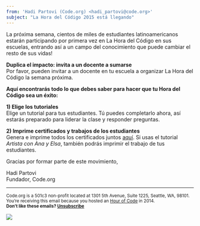 ```yaml
---
from: 'Hadi Partovi (Code.org) <hadi_partovi@code.org>'
subject: "La Hora del Código 2015 está llegando"
---
```


La próxima semana, cientos de miles de estudiantes latinoamericanos estarán participando por primera vez en La Hora del Código en sus escuelas, entrando así a un campo del conocimiento que puede cambiar el resto de sus vidas!

**Duplica el impacto: invita a un docente a sumarse** <br/>
Por favor, pueden invitar a un docente en tu escuela a organizar La Hora del Código la semana próxima.


**Aquí encontrarás todo lo que debes saber para hacer que tu Hora del Código sea un éxito:**

**1) Elige los tutoriales**<br/>
Elige un tutorial para tus estudiantes. Tú puedes completarlo ahora, así estarás preparado para liderar la clase y responder preguntas.

**2) Imprime certificados y trabajos de los estudiantes**<br/>
Genera e imprime todos los certificados juntos [aquí](https://code.org/certificates). Si usas el tutorial *Artista con Ana y Elsa*, también podrás imprimir el trabajo de tus estudiantes.

Gracias por formar parte de este movimiento, 

Hadi Partovi <br/>
Fundador, Code.org

<p>
<hr/>
<small>
Code.org is a 501c3 non-profit located at 1301 5th Avenue, Suite 1225, Seattle, WA, 98101. You’re receiving this email because you hosted an <a href="https://hourofcode.com/">Hour of Code</a> in 2014. <br /><strong>Don’t like these emails? <a href="<%= unsubscribe_link %>">Unsubscribe</a></strong>
</small></p>

![](<%= tracking_pixel %>)
 